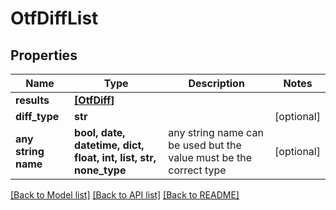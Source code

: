 # OtfDiffList


## Properties
Name | Type | Description | Notes
------------ | ------------- | ------------- | -------------
**results** | [**[OtfDiff]**](OtfDiff.md) |  | 
**diff_type** | **str** |  | [optional] 
**any string name** | **bool, date, datetime, dict, float, int, list, str, none_type** | any string name can be used but the value must be the correct type | [optional]

[[Back to Model list]](../README.md#documentation-for-models) [[Back to API list]](../README.md#documentation-for-api-endpoints) [[Back to README]](../README.md)


